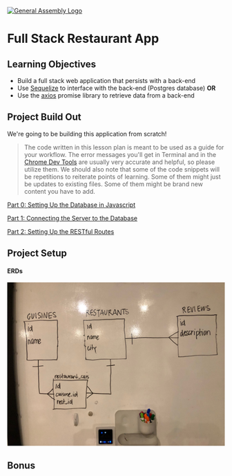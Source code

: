 [![General Assembly Logo](https://camo.githubusercontent.com/1a91b05b8f4d44b5bbfb83abac2b0996d8e26c92/687474703a2f2f692e696d6775722e636f6d2f6b6538555354712e706e67)](https://generalassemb.ly)

# Full Stack Restaurant App

## Learning Objectives

- Build a full stack web application that persists with a back-end
- Use [Sequelize](https://github.com/sequelize/sequelize) to interface with the back-end (Postgres database) **OR**
- Use the [axios](https://github.com/axios/axios) promise library to retrieve data from a back-end

## Project Build Out

We're going to be building this application from scratch!

> The code written in this lesson plan is meant to be used as a guide for your workflow. The error messages you'll get in Terminal and in the [Chrome Dev Tools]() are usually very accurate and helpful, so please utilize them. We should also note that some of the code snippets will be repetitions to reiterate points of learning. Some of them might just be updates to existing files. Some of them might be brand new content you have to add.

[Part 0: Setting Up the Database in Javascript](sprints/sprint0.md) 

[Part 1: Connecting the Server to the Database](sprints/sprint1.md)

[Part 2: Setting Up the RESTful Routes](sprints/sprint2.md)

## Project Setup

#### ERDs

![Restaurant App ERDs](./images/restaurants_app_erd.jpg)

## Bonus
